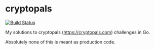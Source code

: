 # cryptopals 
[![Build Status](https://travis-ci.org/aldocassola/cryptopals.svg?branch=master)](https://travis-ci.org/aldocassola/cryptopals)

My solutions to cryptopals (https://cryptopals.com) challenges in Go.

Absolutely none of this is meant as production code.
